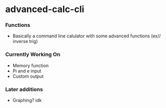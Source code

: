 # advanced-calc-cli

### Functions
 - Basically a command line calulator with some advanced functions (ex// inverse trig)

### Currently Working On
 - Memory function
 - Pi and e input
 - Custom output

### Later additions
 - Graphing? idk
